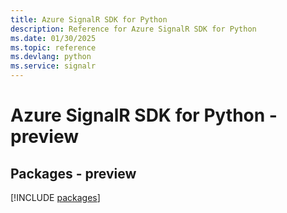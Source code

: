 ```yaml
---
title: Azure SignalR SDK for Python
description: Reference for Azure SignalR SDK for Python
ms.date: 01/30/2025
ms.topic: reference
ms.devlang: python
ms.service: signalr
---
```

# Azure SignalR SDK for Python - preview
## Packages - preview
[!INCLUDE [packages](signalr-index.md)]